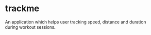 # trackme
An application which helps user tracking speed, distance and duration during workout sessions.
